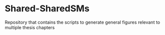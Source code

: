 # Shared-SharedSMs
Repository that contains the scripts to generate general figures relevant to multiple thesis chapters 
